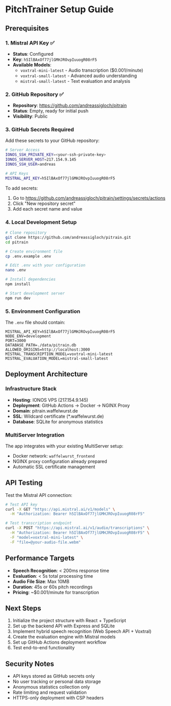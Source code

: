 # PitchTrainer Setup Guide

## Prerequisites

### 1. Mistral API Key ✅
- **Status**: Configured
- **Key**: `h5IlBAxOf77jlGMHJROvpIuuogR08rF5`
- **Available Models**:
  - `voxtral-mini-latest` - Audio transcription ($0.001/minute)
  - `voxtral-small-latest` - Advanced audio understanding
  - `mistral-small-latest` - Text evaluation and analysis

### 2. GitHub Repository ✅
- **Repository**: https://github.com/andreassigloch/pitrain
- **Status**: Empty, ready for initial push
- **Visibility**: Public

### 3. GitHub Secrets Required

Add these secrets to your GitHub repository:

```bash
# Server Access
IONOS_SSH_PRIVATE_KEY=<your-ssh-private-key>
IONOS_SERVER_HOST=217.154.9.145  
IONOS_SSH_USER=andreas

# API Keys
MISTRAL_API_KEY=h5IlBAxOf77jlGMHJROvpIuuogR08rF5
```

To add secrets:
1. Go to https://github.com/andreassigloch/pitrain/settings/secrets/actions
2. Click "New repository secret"
3. Add each secret name and value

### 4. Local Development Setup

```bash
# Clone repository
git clone https://github.com/andreassigloch/pitrain.git
cd pitrain

# Create environment file
cp .env.example .env

# Edit .env with your configuration
nano .env

# Install dependencies
npm install

# Start development server
npm run dev
```

### 5. Environment Configuration

The `.env` file should contain:

```env
MISTRAL_API_KEY=h5IlBAxOf77jlGMHJROvpIuuogR08rF5
NODE_ENV=development
PORT=3000
DATABASE_PATH=./data/pitrain.db
ALLOWED_ORIGINS=http://localhost:3000
MISTRAL_TRANSCRIPTION_MODEL=voxtral-mini-latest
MISTRAL_EVALUATION_MODEL=mistral-small-latest
```

## Deployment Architecture

### Infrastructure Stack
- **Hosting**: IONOS VPS (217.154.9.145)
- **Deployment**: GitHub Actions → Docker → NGINX Proxy
- **Domain**: pitrain.waffelwurst.de
- **SSL**: Wildcard certificate (*.waffelwurst.de)
- **Database**: SQLite for anonymous statistics

### MultiServer Integration
The app integrates with your existing MultiServer setup:
- Docker network: `waffelwurst_frontend`  
- NGINX proxy configuration already prepared
- Automatic SSL certificate management

## API Testing

Test the Mistral API connection:

```bash
# Test API key
curl -X GET "https://api.mistral.ai/v1/models" \
  -H "Authorization: Bearer h5IlBAxOf77jlGMHJROvpIuuogR08rF5"

# Test transcription endpoint
curl -X POST "https://api.mistral.ai/v1/audio/transcriptions" \
  -H "Authorization: Bearer h5IlBAxOf77jlGMHJROvpIuuogR08rF5" \
  -F "model=voxtral-mini-latest" \
  -F "file=@your-audio-file.webm"
```

## Performance Targets

- **Speech Recognition**: < 200ms response time
- **Evaluation**: < 5s total processing time
- **Audio File Size**: Max 10MB
- **Duration**: 45s or 60s pitch recordings
- **Pricing**: ~$0.001/minute for transcription

## Next Steps

1. Initialize the project structure with React + TypeScript
2. Set up the backend API with Express and SQLite
3. Implement hybrid speech recognition (Web Speech API + Voxtral)
4. Create the evaluation engine with Mistral models
5. Set up GitHub Actions deployment workflow
6. Test end-to-end functionality

## Security Notes

- API keys stored as GitHub secrets only
- No user tracking or personal data storage
- Anonymous statistics collection only
- Rate limiting and request validation
- HTTPS-only deployment with CSP headers